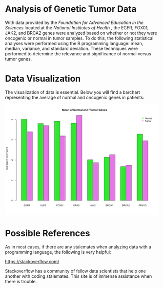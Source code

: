 # Analysis of Genetic Tumor Data 

With data provided by the <em> Foundation for Advanced Education in the Sciences </em> located at the <em> National Institutes of Health </em>, the EGFR, FOX01, JAK2, and BRCA2 genes were analyzed based on whether or not they were oncogenic or normal in tumor samples.  To do this, the following statistical analyses were performed using the R programming language: mean, median, variance, and standard deviation. These techniques were performed to determine the relevance and significance of normal versus tumor genes. 
  
  
# Data Visualization

The visualization of data is essential. Below you will find a barchart representing the average of normal and oncogenic genes in patients:

![](https://github.com/darbyna/Genetic_Tumor_Data/blob/master/Figures/Mean_Tum.png?raw=true)

# Possible References

As in most cases, if there are any stalemates when analyzing data with a programming language, the following is very helpful: 

https://stackoverflow.com/

Stackoverflow has a community of fellow data scientists that help one another with coding stalemates. This site is of immense assistance when there is trouble. 
